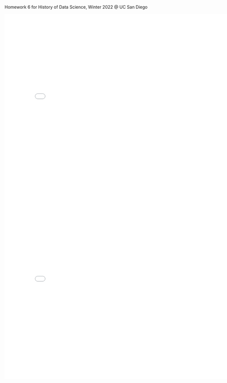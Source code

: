 Homework 6 for History of Data Science, Winter 2022 @ UC San Diego
<iframe src='user/amahdin/view/dsc90-2022-wi/homework/hw06/plotly-fig.html' width=800 height=600 frameBorder=0></iframe>
<iframe src='user/amahdin/view/dsc90-2022-wi/homework/hw06/plotly-fig-france_map.html' width=800 height=600 frameBorder=0></iframe>

